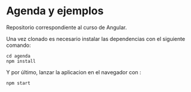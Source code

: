# Agenda y ejemplos

Repositorio correspondiente al curso de Angular.

Una vez clonado es necesario instalar las dependencias con el siguiente comando:

```
cd agenda
npm install
``` 

Y por último, lanzar la aplicacion en el navegador con :

```
npm start
```
